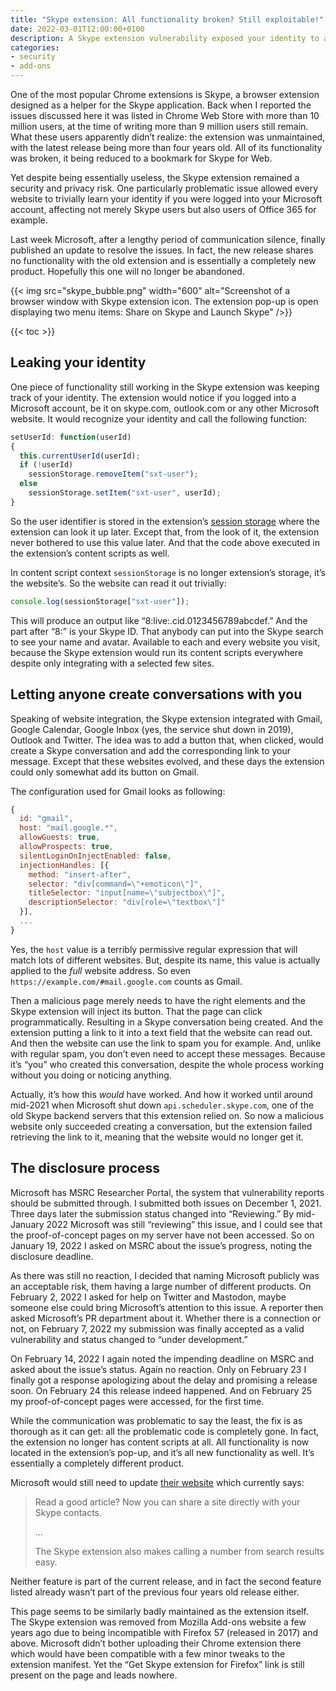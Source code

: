 ```yaml
---
title: "Skype extension: All functionality broken? Still exploitable!"
date: 2022-03-01T12:00:00+0100
description: A Skype extension vulnerability exposed your identity to any website. The extension was unmaintained and broken, yet used by millions of users.
categories:
- security
- add-ons
---
```


One of the most popular Chrome extensions is Skype, a browser extension designed as a helper for the Skype application. Back when I reported the issues discussed here it was listed in Chrome Web Store with more than 10 million users, at the time of writing more than 9 million users still remain. What these users apparently didn’t realize: the extension was unmaintained, with the latest release being more than four years old. All of its functionality was broken, it being reduced to a bookmark for Skype for Web.

Yet despite being essentially useless, the Skype extension remained a security and privacy risk. One particularly problematic issue allowed every website to trivially learn your identity if you were logged into your Microsoft account, affecting not merely Skype users but also users of Office 365 for example.

Last week Microsoft, after a lengthy period of communication silence, finally published an update to resolve the issues. In fact, the new release shares no functionality with the old extension and is essentially a completely new product. Hopefully this one will no longer be abandoned.

{{< img src="skype_bubble.png" width="600" alt="Screenshot of a browser window with Skype extension icon. The extension pop-up is open displaying two menu items: Share on Skype and Launch Skype" />}}

{{< toc >}}

## Leaking your identity

One piece of functionality still working in the Skype extension was keeping track of your identity. The extension would notice if you logged into a Microsoft account, be it on skype.com, outlook.com or any other Microsoft website. It would recognize your identity and call the following function:

```js
setUserId: function(userId)
{
  this.currentUserId(userId);
  if (!userId)
    sessionStorage.removeItem("sxt-user");
  else
    sessionStorage.setItem("sxt-user", userId);
}
```

So the user identifier is stored in the extension’s [session storage](https://developer.mozilla.org/en-US/docs/Web/API/Window/sessionStorage) where the extension can look it up later. Except that, from the look of it, the extension never bothered to use this value later. And that the code above executed in the extension’s content scripts as well.

In content script context `sessionStorage` is no longer extension’s storage, it’s the website’s. So the website can read it out trivially:

```js
console.log(sessionStorage["sxt-user"]);
```

This will produce an output like “8:live:.cid.0123456789abcdef.” And the part after “8:” is your Skype ID. That anybody can put into the Skype search to see your name and avatar. Available to each and every website you visit, because the Skype extension would run its content scripts everywhere despite only integrating with a selected few sites.

## Letting anyone create conversations with you

Speaking of website integration, the Skype extension integrated with Gmail, Google Calendar, Google Inbox (yes, the service shut down in 2019), Outlook and Twitter. The idea was to add a button that, when clicked, would create a Skype conversation and add the corresponding link to your message. Except that these websites evolved, and these days the extension could only somewhat add its button on Gmail.

The configuration used for Gmail looks as following:

```js
{
  id: "gmail",
  host: "mail.google.*",
  allowGuests: true,
  allowProspects: true,
  silentLoginOnInjectEnabled: false,
  injectionHandles: [{
    method: "insert-after",
    selector: "div[command=\"+emoticon\"]",
    titleSelector: "input[name=\"subjectbox\"]",
    descriptionSelector: "div[role=\"textbox\"]"
  }],
  ...
}
```

Yes, the `host` value is a terribly permissive regular expression that will match lots of different websites. But, despite its name, this value is actually applied to the *full* website address. So even `https://example.com/#mail.google.com` counts as Gmail.

Then a malicious page merely needs to have the right elements and the Skype extension will inject its button. That the page can click programmatically. Resulting in a Skype conversation being created. And the extension putting a link to it into a text field that the website can read out. And then the website can use the link to spam you for example. And, unlike with regular spam, you don’t even need to accept these messages. Because it’s “you” who created this conversation, despite the whole process working without you doing or noticing anything.

Actually, it’s how this *would* have worked. And how it worked until around mid-2021 when Microsoft shut down `api.scheduler.skype.com`, one of the old Skype backend servers that this extension relied on. So now a malicious website only succeeded creating a conversation, but the extension failed retrieving the link to it, meaning that the website would no longer get it.

## The disclosure process

Microsoft has MSRC Researcher Portal, the system that vulnerability reports should be submitted through. I submitted both issues on December 1, 2021. Three days later the submission status changed into “Reviewing.” By mid-January 2022 Microsoft was still “reviewing” this issue, and I could see that the proof-of-concept pages on my server have not been accessed. So on January 19, 2022 I asked on MSRC about the issue’s progress, noting the disclosure deadline.

As there was still no reaction, I decided that naming Microsoft publicly was an acceptable risk, them having a large number of different products. On February 2, 2022 I asked for help on Twitter and Mastodon, maybe someone else could bring Microsoft’s attention to this issue. A reporter then asked Microsoft’s PR department about it. Whether there is a connection or not, on February 7, 2022 my submission was finally accepted as a valid vulnerability and status changed to “under development.”

On February 14, 2022 I again noted the impending deadline on MSRC and asked about the issue’s status. Again no reaction. Only on February 23 I finally got a response apologizing about the delay and promising a release soon. On February 24 this release indeed happened. And on February 25 my proof-of-concept pages were accessed, for the first time.

While the communication was problematic to say the least, the fix is as thorough as it can get: all the problematic code is completely gone. In fact, the extension no longer has content scripts at all. All functionality is now located in the extension’s pop-up, and it’s all new functionality as well. It’s essentially a completely different product.

Microsoft would still need to update [their website](https://www.skype.com/en/features/skype-extension/) which currently says:

> Read a good article? Now you can share a site directly with your Skype contacts.
>
> ...
>
> The Skype extension also makes calling a number from search results easy.

Neither feature is part of the current release, and in fact the second feature listed already wasn’t part of the previous four years old release either.

This page seems to be similarly badly maintained as the extension itself. The Skype extension was removed from Mozilla Add-ons website a few years ago due to being incompatible with Firefox 57 (released in 2017) and above. Microsoft didn’t bother uploading their Chrome extension there which would have been compatible with a few minor tweaks to the extension manifest. Yet the “Get Skype extension for Firefox” link is still present on the page and leads nowhere.
